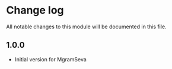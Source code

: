 # Change log
All notable changes to this module will be documented in this file.


## 1.0.0
- Initial version for MgramSeva